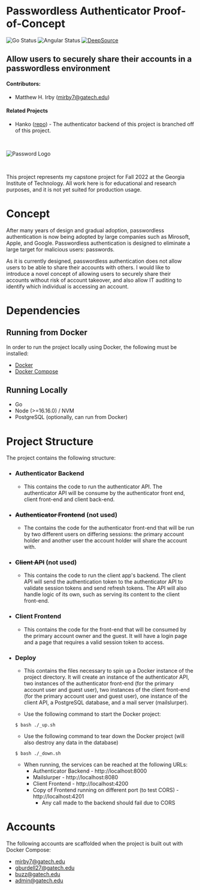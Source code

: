 # Passwordless Authenticator Proof-of-Concept

![Go Status](https://github.com/irby/passwordless-authenticator-poc/actions/workflows/go.yml/badge.svg)
![Angular Status](https://github.com/irby/passwordless-authenticator-poc/actions/workflows/angular.yml/badge.svg)
[![DeepSource](https://deepsource.io/gh/irby/passwordless-authenticator-poc.svg/?label=active+issues&show_trend=true&token=18F2Tg-z_fmRT7644g5aQoft)](https://deepsource.io/gh/irby/passwordless-authenticator-poc/?ref=repository-badge)

## Allow users to securely share their accounts in a passwordless environment


#### Contributors:
- Matthew H. Irby (mirby7@gatech.edu)

#### Related Projects
- Hanko ([repo](https://github.com/teamhanko/hanko)) - The authenticator backend of this project is branched off of this project.


<br/>


![Password Logo](https://securityintelligence.com/wp-content/uploads/2018/10/si-eight-character-password-feature.jpg)

<br/>


This project represents my capstone project for Fall 2022 at the Georgia Institute of Technology. All work here is for educational and research purposes, and it is not yet suited for production usage.

# Concept

After many years of design and gradual adoption, passwordless authentication is now being adopted by large companies such as Mirosoft, Apple, and Google. Passwordless authentication is designed to eliminate a large target for malicious users: passwords. 

As it is currently designed, passwordless authentication does not allow users to be able to share their accounts with others. I would like to introduce a novel concept of allowing users to securely share their accounts without risk of account takeover, and also allow IT auditing to identify which individual is accessing an account.

# Dependencies

## Running from Docker
In order to run the project locally using Docker, the following must be installed:

- [Docker](https://docs.docker.com/get-docker/)
- [Docker Compose](https://docs.docker.com/compose/install/)

## Running Locally

- Go
- Node (>=16.16.0) / NVM
- PostgreSQL (optionally, can run from Docker)


# Project Structure

The project contains the following structure:

- ### Authenticator Backend
  - This contains the code to run the authenticator API. The authenticator API will be consume by the authenticator front end, client front-end and client back-end.

- ### ~~Authenticator Frontend~~ (not used)
  - The contains the code for the authenticator front-end that will be run by two different users on differing sessions: the primary account holder and another user the account holder will share the account with.

- ### ~~Client API~~ (not used)
  - This contains the code to run the client app's backend. The client API will send the authentication token to the authenticator API to validate session tokens and send refresh tokens. The API will also handle logic of its own, such as serving its content to the client front-end.

- ### Client Frontend
  - This contains the code for the front-end that will be consumed by the primary account owner and the guest. It will have a login page and a page that requires a valid session token to access.

- ### Deploy
  - This contains the files necessary to spin up a Docker instance of the project directory. It will create an instance of the authenticator API, two instances of the authenticator front-end (for the primary account user and guest user), two instances of the client front-end (for the primary account user and guest user), one instance of the client API, a PostgreSQL database, and a mail server (mailslurper).

  - Use the following command to start the Docker project:
  
  ```(shell)
  $ bash ./_up.sh
  ```

  - Use the following command to tear down the Docker project (will also destroy any data in the database)
  
  ```(shell)
  $ bash ./_down.sh
  ```

  - When running, the services can be reached at the following URLs:
    - Authenticator Backend - http://localhost:8000
    - Mailslurper - http://localhost:8080
    - Client Frontend - http://localhost:4200
    - Copy of Frontend running on different port (to test CORS) - http://localhost:4201
      - Any call made to the backend should fail due to CORS


# Accounts
The following accounts are scaffolded when the project is built out with Docker Compose:
- mirby7@gatech.edu
- gburdell27@gatech.edu
- buzz@gatech.edu
- admin@gatech.edu

